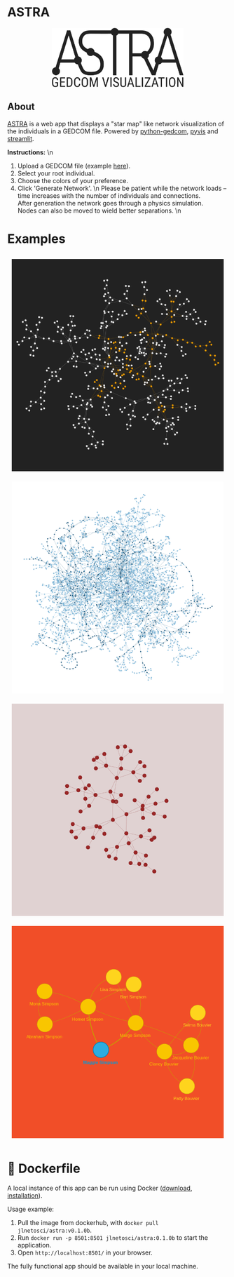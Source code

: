 # ASTRA

<p align="center">
  <img src="/app/logo.png" width="300px" height="135px">
</p>

## About
[ASTRA](https://astraviz.streamlit.app/) is a web app that displays a "star map" like network visualization of the individuals in a GEDCOM file. Powered by [python-gedcom](https://github.com/nickreynke/python-gedcom), [pyvis](https://pyvis.readthedocs.io/) and [streamlit](https://streamlit.io/).

**Instructions:** \n 
1. Upload a GEDCOM file (example [here](https://github.com/jlnetosci/astra/gedcom_files/genealogyoflife_tng/RomanGods.ged)).  
2. Select your root individual.  
3. Choose the colors of your preference.  
4. Click 'Generate Network'. \n 
Please be patient while the network loads – time increases with the number of individuals and connections.  
After generation the network goes through a physics simulation.  
Nodes can also be moved to wield better separations. \n 

# Examples

<div style="display: flex; flex-wrap: wrap;">
  <div style="flex: 50%; padding: 10px;">
    <img src="https://raw.githubusercontent.com/jlnetosci/astra/main/img/starmap.png" style="width: 100%;">
  </div>
  <div style="flex: 50%; padding: 10px;">
    <img src="https://raw.githubusercontent.com/jlnetosci/astra/main/img/light.png" style="width: 100%;">
  </div>
  <div style="flex: 50%; padding: 10px;">
    <img src="https://raw.githubusercontent.com/jlnetosci/astra/main/img/soft.png" style="width: 100%;">
  </div>
  <div style="flex: 50%; padding: 10px;">
    <img src="https://raw.githubusercontent.com/jlnetosci/astra/main/img/zoom.png" style="width: 100%;">
  </div>
</div>

# 🐳 Dockerfile

A local instance of this app can be run using Docker ([download](https://docs.docker.com/get-docker/), [installation](https://docs.docker.com/engine/install/)).

Usage example:

1.  Pull the image from dockerhub, with `docker pull jlnetosci/astra:v0.1.0b`.
2.  Run `docker run -p 8501:8501 jlnetosci/astra:0.1.0b` to start the application.
3.  Open `http://localhost:8501/` in your browser.

The fully functional app should be available in your local machine.
